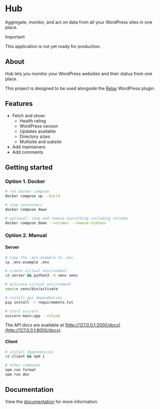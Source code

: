 # Hub

Aggregate, monitor, and act on data from all your WordPress sites in one place.

> [!IMPORTANT]  
> This application is not yet ready for production.

## About

Hub lets you monitor your WordPress websites and their status from one place.

This project is designed to be used alongside the [Relay](https://wordpress.org/plugins/relay/) WordPress plugin.

## Features

- Fetch and show:
  - Health rating
  - WordPress version
  - Updates available
  - Directory sizes
  - Multisite and subsite
- Add maintainers
- Add comments

## Getting started

### Option 1. Docker

```sh
# run docker compose
docker compose up --build

# stop containers
docker compose down

# optional: stop and remove everything including volumes
docker compose down --volumes --remove-orphans
```

### Option 2. Manual

#### Server

```sh
# copy the .env.example to .env
cp .env.example .env

# create virtual environment
cd server && python3 -m venv venv

# activate virtual environment
source venv/bin/activate

# install api dependencies
pip install -r requirements.txt

# start uvicorn
uvicorn main:app --reload
```

The API docs are available at [http://127.0.0.1:2000/docs](http://127.0.0.1:8000/docs).

#### Client

```sh
# install dependencies
cd client && npm i

# other commands
npm run format
npm run dev
```

## Documentation

View the [documentation](https://docs.verdant.studio/hub/) for more information.